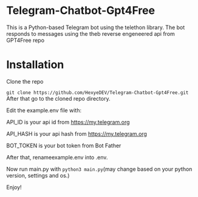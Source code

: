 # Telegram-Chatbot-Gpt4Free
This is a Python-based Telegram bot using the telethon library. The bot responds to messages using the theb reverse engeneered api from GPT4Free repo

# Installation
Clone the repo

```git clone https://github.com/HexyeDEV/Telegram-Chatbot-Gpt4Free.git```
After that go to the cloned repo directory.

Edit the example.env file with:

API_ID is your api id from https://my.telegram.org

API_HASH is your api hash from https://my.telegram.org

BOT_TOKEN is your bot token from Bot Father

After that, renameexample.env into .env.

Now run main.py with ```python3 main.py```(may change based on your python version, settings and os.)

Enjoy!
